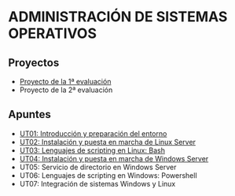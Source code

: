 # ADMINISTRACIÓN DE SISTEMAS OPERATIVOS


## Proyectos

- [Proyecto de la 1ª evaluación](./proyectos/proyecto_ev1.md)
- Proyecto de la 2ª evaluación

## Apuntes

- [UT01: Introducción y preparación del entorno](./ut01/index.md)
- [UT02: Instalación y puesta en marcha de Linux Server](./ut02/index.md)
- [UT03: Lenguajes de scripting en Linux: Bash](./ut03/index.md)
- [UT04: Instalación y puesta en marcha de Windows Server](./ut04/index.md)
- UT05: Servicio de directorio en Windows Server
- UT06: Lenguajes de scripting en Windows: Powershell
- UT07: Integración de sistemas Windows y Linux